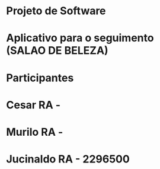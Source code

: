 # Projeto de Software 
# Aplicativo para o seguimento (SALAO DE BELEZA)
# Participantes

# Cesar RA -
# Murilo RA -
# Jucinaldo RA - 2296500
